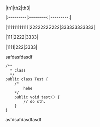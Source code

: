 |th1|th2|th3|

|:---------|:---------:|---------:|

|111111111111|22222222222|333333333333|

|111|2222|3333|

|1111|222|3333|

safdasfdasdf

~~~
/**
  * class
  */
public class Test {
    /*
        hehe
    */
    public void test() {
        // do sth.
    }
}
~~~

asfdsafdasdfasdf